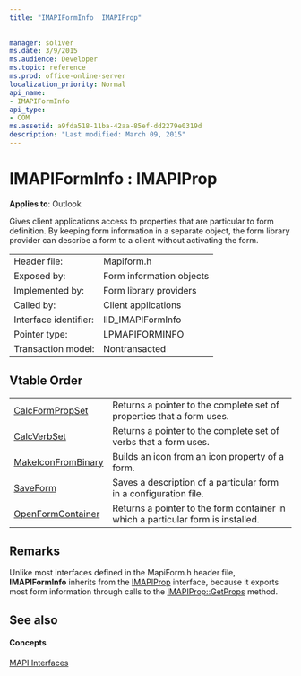 ```yaml
---
title: "IMAPIFormInfo  IMAPIProp"
 
 
manager: soliver
ms.date: 3/9/2015
ms.audience: Developer
ms.topic: reference
ms.prod: office-online-server
localization_priority: Normal
api_name:
- IMAPIFormInfo
api_type:
- COM
ms.assetid: a9fda518-11ba-42aa-85ef-dd2279e0319d
description: "Last modified: March 09, 2015"
---
```


# IMAPIFormInfo : IMAPIProp

  
  
**Applies to**: Outlook 
  
Gives client applications access to properties that are particular to form definition. By keeping form information in a separate object, the form library provider can describe a form to a client without activating the form.
  
|||
|:-----|:-----|
|Header file:  <br/> |Mapiform.h  <br/> |
|Exposed by:  <br/> |Form information objects  <br/> |
|Implemented by:  <br/> |Form library providers  <br/> |
|Called by:  <br/> |Client applications  <br/> |
|Interface identifier:  <br/> |IID_IMAPIFormInfo  <br/> |
|Pointer type:  <br/> |LPMAPIFORMINFO  <br/> |
|Transaction model:  <br/> |Nontransacted  <br/> |
   
## Vtable Order

|||
|:-----|:-----|
|[CalcFormPropSet](imapiforminfo-calcformpropset.md) <br/> |Returns a pointer to the complete set of properties that a form uses.  <br/> |
|[CalcVerbSet](imapiforminfo-calcverbset.md) <br/> |Returns a pointer to the complete set of verbs that a form uses.  <br/> |
|[MakeIconFromBinary](imapiforminfo-makeiconfrombinary.md) <br/> |Builds an icon from an icon property of a form.  <br/> |
|[SaveForm](imapiforminfo-saveform.md) <br/> |Saves a description of a particular form in a configuration file.  <br/> |
|[OpenFormContainer](imapiforminfo-openformcontainer.md) <br/> |Returns a pointer to the form container in which a particular form is installed.  <br/> |
   
## Remarks

Unlike most interfaces defined in the MapiForm.h header file, **IMAPIFormInfo** inherits from the [IMAPIProp](imapipropiunknown.md) interface, because it exports most form information through calls to the [IMAPIProp::GetProps](imapiprop-getprops.md) method. 
  
## See also

#### Concepts

[MAPI Interfaces](mapi-interfaces.md)


